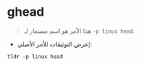 # ghead

> هذا الأمر هو اسم مستعار لـ `-p linux head`.

- إعرض التوثيقات للأمر الأصلي:

`tldr -p linux head`
